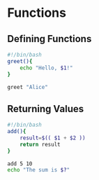 # Functions

## Defining Functions

```bash
#!/bin/bash
greet(){
    echo "Hello, $1!"
}

greet "Alice"
```

## Returning Values

```bash
#!/bin/bash
add(){
    result=$(( $1 + $2 ))
    return result
}

add 5 10
echo "The sum is $?"
```
